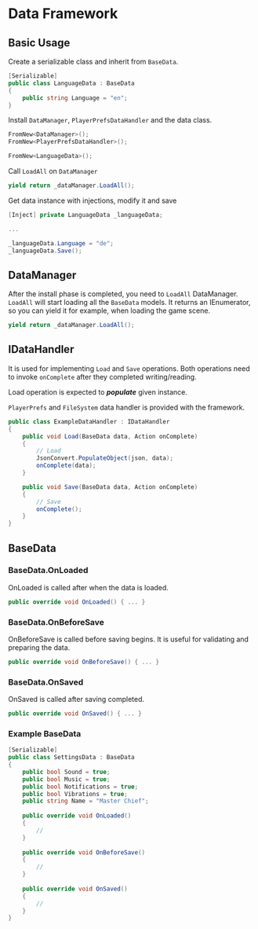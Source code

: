 ﻿# Data Framework

## Basic Usage

Create a serializable class and inherit from `BaseData`.
```c#
[Serializable]
public class LanguageData : BaseData
{
    public string Language = "en";
}
```

Install `DataManager`, `PlayerPrefsDataHandler` and the data class.
```c#
FromNew<DataManager>();
FromNew<PlayerPrefsDataHandler>();

FromNew<LanguageData>();
```

Call `LoadAll` on `DataManager`
```c#
yield return _dataManager.LoadAll();
```

Get data instance with injections, modify it and save
```c#
[Inject] private LanguageData _languageData;

...

_languageData.Language = "de";
_languageData.Save();
```

## DataManager

After the install phase is completed, you need to `LoadAll` DataManager.
`LoadAll` will start loading all the `BaseData` models.
It returns an IEnumerator, so you can yield it for example, when loading the game scene.
```c#
yield return _dataManager.LoadAll();
```

## IDataHandler

It is used for implementing `Load` and `Save` operations.
Both operations need to invoke `onComplete` after they completed writing/reading.

Load operation is expected to **_populate_** given instance.

`PlayerPrefs` and `FileSystem` data handler is provided with the framework.

```c#
public class ExampleDataHandler : IDataHandler
{
    public void Load(BaseData data, Action onComplete)
    {
        // Load
        JsonConvert.PopulateObject(json, data);
        onComplete(data);
    }

    public void Save(BaseData data, Action onComplete)
    {
        // Save
        onComplete();
    }
}
```

## BaseData

### BaseData.OnLoaded
OnLoaded is called after when the data is loaded. 
```c#
public override void OnLoaded() { ... }
```

### BaseData.OnBeforeSave
OnBeforeSave is called before saving begins. It is useful for validating and preparing the data.
```c#
public override void OnBeforeSave() { ... }
```

### BaseData.OnSaved
OnSaved is called after saving completed.
```c#
public override void OnSaved() { ... }
```

### Example BaseData

```c#
[Serializable]
public class SettingsData : BaseData
{
    public bool Sound = true;
    public bool Music = true;
    public bool Notifications = true;
    public bool Vibrations = true;
    public string Name = "Master Chief";
    
    public override void OnLoaded()
    {
        //
    }
    
    public override void OnBeforeSave()
    {
        //
    }
    
    public override void OnSaved()
    {
        //
    }
}
```

